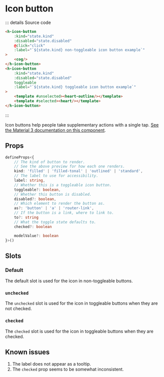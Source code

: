# Icon button

<script setup>
import { HIconButton } from '../../src/'
import Preview from '../Preview.vue'
import Cog from '~icons/mdi/cog-outline'
import Heart from '~icons/mdi/heart'
import HeartOutline from '~icons/mdi/heart-outline'
const previewOptions = {
    disabled: {
        kind: 'bool',
        default: false,
        label: 'Disabled'
    },
    kind: {
        kind: 'select',
        default: 'standard',
        label: 'Kind',
        options: [
            {
                value: 'filled',
                label: 'Filled'
            },
            {
                value: 'filled-tonal',
                label: 'Filled tonal'
            },
            {
                value: 'outlined',
                label: 'Outlined'
            },
            {
                value: 'standard',
                label: 'Standard'
            }
        ]
    }
}

const click = () => alert('you clicked the button!')
</script>

<preview :options="previewOptions" v-slot="{ state }">
    <h-icon-button
        :kind="state.kind"
        :disabled="state.disabled"
        @click="click"
        :label="`${state.kind} non-toggleable icon button example`"
    >
        <cog/>
    </h-icon-button>
    <h-icon-button
        :kind="state.kind"
        :disabled="state.disabled"
        toggleable
        :label="`${state.kind} toggleable icon button example`"
    >
        <template #unselected><heart-outline/></template>
        <template #selected><heart/></template>
    </h-icon-button>
</preview>

::: details Source code

```html
<h-icon-button
    :kind="state.kind"
    :disabled="state.disabled"
    @click="click"
    :label="`${state.kind} non-toggleable icon button example`"
>
    <cog/>
</h-icon-button>
<h-icon-button
    :kind="state.kind"
    :disabled="state.disabled"
    toggleable
    :label="`${state.kind} toggleable icon button example`"
>
    <template #unselected><heart-outline/></template>
    <template #selected><heart/></template>
</h-icon-button>
```

:::

Icon buttons help people take supplementary actions with a single tap.
[See the Material 3 documentation on this component][m3-icon-button].

[m3-icon-button]: https://m3.material.io/components/icon-buttons/overview

## Props

```ts
defineProps<{
    // The kind of button to render.
    // See the above preview for how each one renders.
    kind: 'filled' | 'filled-tonal' | 'outlined' | 'standard',
    // The label to use for accessibility.
    label: string,
    // Whether this is a toggleable icon button.
    toggleable?: boolean,
    // Whether this button is disabled.
    disabled?: boolean,
    // Which element to render the button as.
    as?: 'button' | 'a' | 'router-link',
    // If the button is a link, where to link to.
    to?: string
    // What the toggle state defaults to.
    checked?: boolean

    modelValue?: boolean
}>()
```

## Slots

### Default

The default slot is used for the icon in non-toggleable buttons.

### `unchecked`

The `unchecked` slot is used for the icon in toggleable buttons when they are
not checked.

### `checked`

The `checked` slot is used for the icon in toggleable buttons when they are
checked.

## Known issues

1. The label does not appear as a tooltip.
1. The `checked` prop seems to be somewhat inconsistent.

